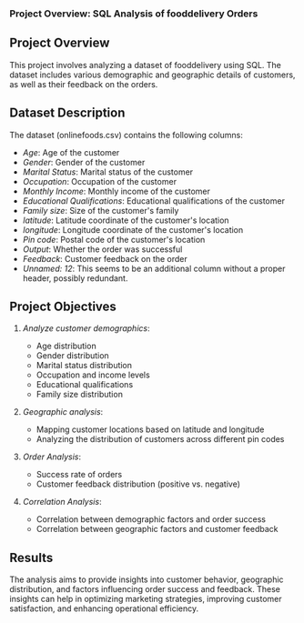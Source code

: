 ### Project Overview: SQL Analysis of fooddelivery Orders

## Project Overview
This project involves analyzing a dataset of fooddelivery using SQL. The dataset includes various demographic and geographic details of customers, as well as their feedback on the orders.

## Dataset Description
The dataset (onlinefoods.csv) contains the following columns:
- *Age*: Age of the customer
- *Gender*: Gender of the customer
- *Marital Status*: Marital status of the customer
- *Occupation*: Occupation of the customer
- *Monthly Income*: Monthly income of the customer
- *Educational Qualifications*: Educational qualifications of the customer
- *Family size*: Size of the customer's family
- *latitude*: Latitude coordinate of the customer's location
- *longitude*: Longitude coordinate of the customer's location
- *Pin code*: Postal code of the customer's location
- *Output*: Whether the order was successful
- *Feedback*: Customer feedback on the order
- *Unnamed: 12*: This seems to be an additional column without a proper header, possibly redundant.

## Project Objectives
1. *Analyze customer demographics*:
   - Age distribution
   - Gender distribution
   - Marital status distribution
   - Occupation and income levels
   - Educational qualifications
   - Family size distribution

2. *Geographic analysis*:
   - Mapping customer locations based on latitude and longitude
   - Analyzing the distribution of customers across different pin codes

3. *Order Analysis*:
   - Success rate of orders
   - Customer feedback distribution (positive vs. negative)

4. *Correlation Analysis*:
   - Correlation between demographic factors and order success
   - Correlation between geographic factors and customer feedback

## Results
The analysis aims to provide insights into customer behavior, geographic distribution, and factors influencing order success and feedback. These insights can help in optimizing marketing strategies, improving customer satisfaction, and enhancing operational efficiency.

